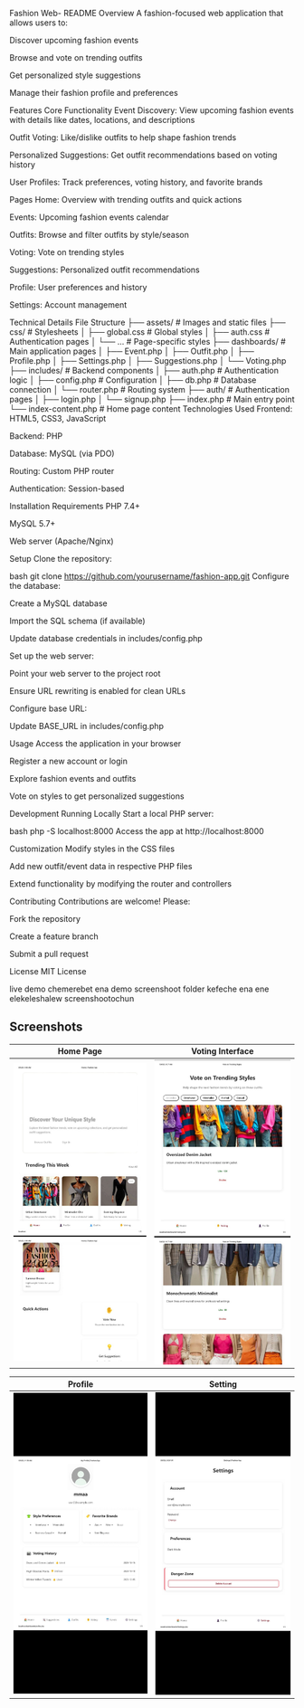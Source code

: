 Fashion Web- README
Overview
A fashion-focused web application that allows users to:

Discover upcoming fashion events

Browse and vote on trending outfits

Get personalized style suggestions

Manage their fashion profile and preferences

Features
Core Functionality
Event Discovery: View upcoming fashion events with details like dates, locations, and descriptions

Outfit Voting: Like/dislike outfits to help shape fashion trends

Personalized Suggestions: Get outfit recommendations based on voting history

User Profiles: Track preferences, voting history, and favorite brands

Pages
Home: Overview with trending outfits and quick actions

Events: Upcoming fashion events calendar

Outfits: Browse and filter outfits by style/season

Voting: Vote on trending styles

Suggestions: Personalized outfit recommendations

Profile: User preferences and history

Settings: Account management

Technical Details
File Structure
├── assets/            # Images and static files
├── css/               # Stylesheets
│   ├── global.css     # Global styles
│   ├── auth.css       # Authentication pages
│   └── ...           # Page-specific styles
├── dashboards/        # Main application pages
│   ├── Event.php
│   ├── Outfit.php
│   ├── Profile.php
│   ├── Settings.php
│   ├── Suggestions.php
│   └── Voting.php
├── includes/          # Backend components
│   ├── auth.php       # Authentication logic
│   ├── config.php     # Configuration
│   ├── db.php         # Database connection
│   └── router.php     # Routing system
├── auth/              # Authentication pages
│   ├── login.php
│   └── signup.php
├── index.php          # Main entry point
└── index-content.php  # Home page content
Technologies Used
Frontend: HTML5, CSS3, JavaScript

Backend: PHP

Database: MySQL (via PDO)

Routing: Custom PHP router

Authentication: Session-based

Installation
Requirements
PHP 7.4+

MySQL 5.7+

Web server (Apache/Nginx)

Setup
Clone the repository:

bash
git clone https://github.com/yourusername/fashion-app.git
Configure the database:

Create a MySQL database

Import the SQL schema (if available)

Update database credentials in includes/config.php

Set up the web server:

Point your web server to the project root

Ensure URL rewriting is enabled for clean URLs

Configure base URL:

Update BASE_URL in includes/config.php

Usage
Access the application in your browser

Register a new account or login

Explore fashion events and outfits

Vote on styles to get personalized suggestions

Development
Running Locally
Start a local PHP server:

bash
php -S localhost:8000
Access the app at http://localhost:8000

Customization
Modify styles in the CSS files

Add new outfit/event data in respective PHP files

Extend functionality by modifying the router and controllers

Contributing
Contributions are welcome! Please:

Fork the repository

Create a feature branch

Submit a pull request

License
MIT License


live demo chemerebet ena demo screenshoot folder kefeche ena ene elekeleshalew screenshootochun


## Screenshots
| Home Page | Voting Interface |
|-----------|------------------|
| <img src="screenshot/home.jpg" width="300"> | <img src="screenshot/voting.jpg" width="300"> |

| Profile | Setting|
|---------|--------|
| <img src="screenshot/profile.jpg" width="300"> | <img src="screenshot/setting.jpg" width="300"> | yehen readme ly add argew le screenshootu
